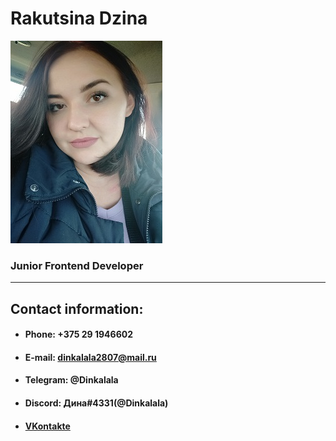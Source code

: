 # **Rakutsina Dzina**

![foto-cv](img/foto-cv.png)

### **Junior Frontend Developer**
---
## **Contact information:**   
* #### **Phone:** +375 29 1946602 
* #### **E-mail:** dinkalala2807@mail.ru 
* #### **Telegram:** @Dinkalala 
* #### **Discord:** Дина#4331(@Dinkalala) 
* #### [VKontakte](https://vk.com/dinasnails)